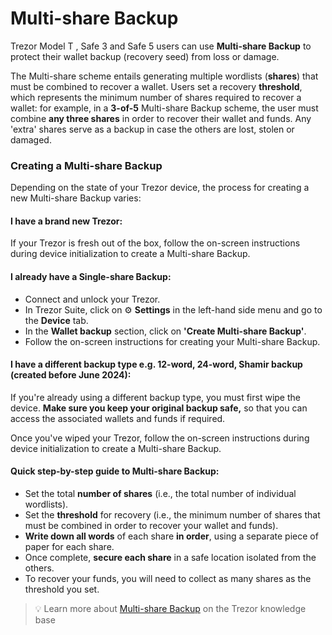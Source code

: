 # Multi-share Backup

Trezor Model T , Safe 3 and Safe 5 users can use **Multi-share Backup** to protect their wallet backup (recovery seed) from loss or damage.

The Multi-share scheme entails generating multiple wordlists (**shares**) that must be combined to recover a wallet. Users set a recovery **threshold**, which represents the minimum number of shares required to recover a wallet: for example, in a **3-of-5** Multi-share Backup scheme, the user must combine **any three shares** in order to recover their wallet and funds. Any 'extra' shares serve as a backup in case the others are lost, stolen or damaged.

### Creating a Multi-share Backup

Depending on the state of your Trezor device, the process for creating a new Multi-share Backup varies:

#### I have a brand new Trezor:

If your Trezor is fresh out of the box, follow the on-screen instructions during device initialization to create a Multi-share Backup.

#### **I already have a** **Single-share Backup:**

* Connect and unlock your Trezor.
* In Trezor Suite, click on ⚙️ **Settings** in the left-hand side menu and go to the **Device** tab.
* In the **Wallet backup** section, click on **'Create Multi-share Backup'**.
* Follow the on-screen instructions for creating your Multi-share Backup.

#### **I have a different backup type e.g. 12-word, 24-word, Shamir backup (created before June 2024):**

If you're already using a different backup type, you must first wipe the device. **Make sure you keep your original backup safe,** so that you can access the associated wallets and funds if required.

Once you've wiped your Trezor, follow the on-screen instructions during device initialization to create a Multi-share Backup.

#### Quick step-by-step guide to Multi-share Backup:

* Set the total **number of shares** (i.e., the total number of individual wordlists).
* Set the **threshold** for recovery (i.e., the minimum number of shares that must be combined in order to recover your wallet and funds).
* **Write down all words** of each share **in order**, using a separate piece of paper for each share.
* Once complete, **secure each share** in a safe location isolated from the others.
* To recover your funds, you will need to collect as many shares as the threshold you set.

> 💡 Learn more about [Multi-share Backup](https://trezor.io/learn/a/multi-share-backup-on-trezor) on the Trezor knowledge base
